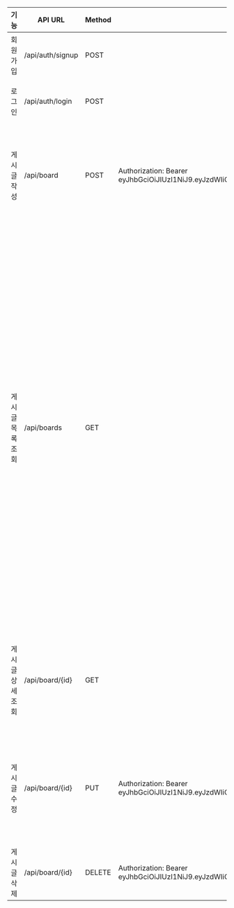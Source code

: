 | 기능        | API URL          | Method | Request Header                                                                                                                                              | Request                                                   | Response                                                                                                                                                                                                                                                                                                                                                                                                                                                                                                                                                                                                                                                                                       | Response header                                                                                                                                             |
| --------- | ---------------- | ------ | ----------------------------------------------------------------------------------------------------------------------------------------------------------- | --------------------------------------------------------- | ---------------------------------------------------------------------------------------------------------------------------------------------------------------------------------------------------------------------------------------------------------------------------------------------------------------------------------------------------------------------------------------------------------------------------------------------------------------------------------------------------------------------------------------------------------------------------------------------------------------------------------------------------------------------------------------------- | ----------------------------------------------------------------------------------------------------------------------------------------------------------- |
| 회원 가입     | /api/auth/signup | POST   |                                                                                                                                                             | { "username": "bin1234", "password": "Bin@12345" }        | { "msg": "회원가입 성공", "statusCode": 200 }                                                                                                                                                                                                                                                                                                                                                                                                                                                                                                                                                                                                                                                        |                                                                                                                                                             |
| 로그인       | /api/auth/login  | POST   |                                                                                                                                                             | { "username": "bin1234", "password": "Bin@12345" }        | { "msg": "로그인 성공", "statusCode": 200 }                                                                                                                                                                                                                                                                                                                                                                                                                                                                                                                                                                                                                                                         | Authorization: Bearer eyJhbGciOiJIUzI1NiJ9.eyJzdWIiOiJiaW4xMjM0IiwiZXhwIjoxNjY5ODcwNDUyLCJpYXQiOjE2Njk4NjY4NTJ9.mm8wgaV8M70hidhPX4Ut6UONZGaxjA1KnOJT1mO59Xc |
| 게시글 작성    | /api/board       | POST   | Authorization: Bearer eyJhbGciOiJIUzI1NiJ9.eyJzdWIiOiJiaW4xMjM0IiwiZXhwIjoxNjY5ODcwNDUyLCJpYXQiOjE2Njk4NjY4NTJ9.mm8wgaV8M70hidhPX4Ut6UONZGaxjA1KnOJT1mO59Xc | { "title": "게시글5", "content": "내용5" }                     | { "id": 5, "title": "게시글5", "content": "내용5", "username": "bin1234", "createdAt": "2022-12-01T12:56:36.821474", "modifiedAt": "2022-12-01T12:56:36.821474" }                                                                                                                                                                                                                                                                                                                                                                                                                                                                                                                                   |                                                                                                                                                             |
| 게시글 목록 조회 | /api/boards      | GET    |                                                                                                                                                             |                                                           | { "postList": [ { "id": 1, "title": "게시글1", "content": "내용1", "username": "bin1234", "createdAt": "2022-12-01T12:52:06.729608", "modifiedAt": "2022-12-01T12:52:06.729608" }, { "id": 2, "title": "게시글2", "content": "내용2", "username": "bin1234", "createdAt": "2022-12-01T12:52:10.566505", "modifiedAt": "2022-12-01T12:52:10.566505" }, { "id": 3, "title": "게시글3", "content": "내용3", "username": "bin1234", "createdAt": "2022-12-01T12:52:16.773748", "modifiedAt": "2022-12-01T12:52:16.773748" }, { "id": 5, "title": "게시글4 삭제 내용5 수정", "content": "내용4 삭제 내용5 수정", "username": "bin1234", "createdAt": "2022-12-01T12:56:36.821474", "modifiedAt": "2022-12-01T12:59:25.681261" } ] } |                                                                                                                                                             |
| 게시글 상세 조회 | /api/board/{id}  | GET    |                                                                                                                                                             |                                                           | { "id": 1, "title": "게시글1", "content": "내용1", "username": "bin1234", "createdAt": "2022-12-01T12:52:06.729608", "modifiedAt": "2022-12-01T12:52:06.729608" }                                                                                                                                                                                                                                                                                                                                                                                                                                                                                                                                   |                                                                                                                                                             |
| 게시글 수정    | /api/board/{id}  | PUT    | Authorization: Bearer eyJhbGciOiJIUzI1NiJ9.eyJzdWIiOiJiaW4xMjM0IiwiZXhwIjoxNjY5ODcwNDUyLCJpYXQiOjE2Njk4NjY4NTJ9.mm8wgaV8M70hidhPX4Ut6UONZGaxjA1KnOJT1mO59Xc | { "title": "게시글4 삭제 내용5 수정", "content": "내용4 삭제 내용5 수정" } | { "id": 5, "title": "게시글4 삭제 내용5 수정", "content": "내용4 삭제 내용5 수정", "username": "bin1234", "createdAt": "2022-12-01T12:56:36.821474", "modifiedAt": "2022-12-01T12:56:36.821474"                                                                                                                                                                                                                                                                                                                                                                                                                                                                                                                 |                                                                                                                                                             |
| 게시글 삭제    | /api/board/{id}  | DELETE | Authorization: Bearer eyJhbGciOiJIUzI1NiJ9.eyJzdWIiOiJiaW4xMjM0IiwiZXhwIjoxNjY5ODcwNDUyLCJpYXQiOjE2Njk4NjY4NTJ9.mm8wgaV8M70hidhPX4Ut6UONZGaxjA1KnOJT1mO59Xc |                                                           | { "msg": "게시글 삭제 성공", "statusCode": 200 }                                                                                                                                                                                                                                                                                                                                                                                                                                                                                                                                                                                                                                                      |                                                                                                                                                             |
